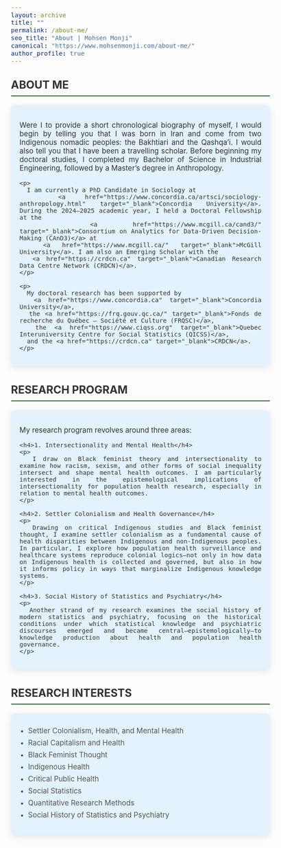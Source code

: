 ```yaml
---
layout: archive
title: ""
permalink: /about-me/
seo_title: "About | Mohsen Monji"
canonical: "https://www.mohsenmonji.com/about-me/"
author_profile: true
---
```


<style>
  body {
    font-size: 1.05em;
  }
  h2 {
    border-bottom: 2px solid #1B5E20;
    font-weight: bold;
    padding-bottom: 10px;
    margin-top: 30px;
    color: #333;
    text-transform: uppercase;
  }
  h4 {
    font-weight: bold;
    color: #1B5E20;
    margin-bottom: 10px;
    font-size: 1.1rem;
  }
  ul {
    list-style-type: disc;
    padding-left: 20px;
    margin-top: 10px;
  }
  ul li {
    margin-bottom: 8px;
    color: #555;
  }
  .icon {
    margin-right: 10px;
    color: #1B5E20;
  }
  .about-section {
    margin-bottom: 40px;
  }
  .about-card {
    border-radius: 8px;
    padding: 20px;
    margin-bottom: 20px;
    color: #333333;
    background-color: #E3F2FD;
    box-shadow: 0px 4px 15px rgba(0, 0, 0, 0.1);
    text-align: justify;
    max-width: 850px;
    margin-left: auto;
    margin-right: auto;
  }
</style>

<!-- BIOGRAPHY SECTION -->
<div class="about-section">
  <h2>ABOUT ME</h2>
  <div class="about-card">
    <p>
      Were I to provide a short chronological biography of myself, I would begin by telling you that I was born in Iran and come from two Indigenous nomadic peoples: the Bakhtiari and the Qashqa’i. I would also tell you that I have been a travelling scholar. Before beginning my doctoral studies, I completed my Bachelor of Science in Industrial Engineering, followed by a Master’s degree in Anthropology.
    </p>

    <p>
      I am currently a PhD Candidate in Sociology at 
      <a href="https://www.concordia.ca/artsci/sociology-anthropology.html" target="_blank">Concordia University</a>. During the 2024–2025 academic year, I held a Doctoral Fellowship at the 
      <a href="https://www.mcgill.ca/cand3/" target="_blank">Consortium on Analytics for Data-Driven Decision-Making (CAnD3)</a> at 
      <a href="https://www.mcgill.ca/" target="_blank">McGill University</a>. I am also an Emerging Scholar with the 
      <a href="https://crdcn.ca" target="_blank">Canadian Research Data Centre Network (CRDCN)</a>.
    </p>

    <p>
      My doctoral research has been supported by 
      <a href="https://www.concordia.ca" target="_blank">Concordia University</a>, 
      the <a href="https://frq.gouv.qc.ca/" target="_blank">Fonds de recherche du Québec – Société et Culture (FRQSC)</a>, 
      the <a href="https://www.ciqss.org" target="_blank">Quebec Interuniversity Centre for Social Statistics (QICSS)</a>, 
      and the <a href="https://crdcn.ca" target="_blank">CRDCN</a>.
    </p>
  </div>
</div>

<!-- RESEARCH PROGRAM SECTION -->
<div class="about-section">
  <h2>Research Program</h2>
  <div class="about-card">
    <p>
      My research program revolves around three areas:
    </p>

    <h4>1. Intersectionality and Mental Health</h4>
    <p>
      I draw on Black feminist theory and intersectionality to examine how racism, sexism, and other forms of social inequality intersect and shape mental health outcomes. I am particularly interested in the epistemological implications of intersectionality for population health research, especially in relation to mental health outcomes.
    </p>

    <h4>2. Settler Colonialism and Health Governance</h4>
    <p>
      Drawing on critical Indigenous studies and Black feminist thought, I examine settler colonialism as a fundamental cause of health disparities between Indigenous and non-Indigenous peoples. In particular, I explore how population health surveillance and healthcare systems reproduce colonial logics—not only in how data on Indigenous health is collected and governed, but also in how it informs policy in ways that marginalize Indigenous knowledge systems.
    </p>

    <h4>3. Social History of Statistics and Psychiatry</h4>
    <p>
      Another strand of my research examines the social history of modern statistics and psychiatry, focusing on the historical conditions under which statistical knowledge and psychiatric discourses emerged and became central—epistemologically—to knowledge production about health and population health governance.
    </p>
  </div>
</div>

<!-- RESEARCH INTERESTS SECTION -->
<div class="about-section">
  <h2>Research Interests</h2>
  <div class="about-card">
    <ul>
      <li>Settler Colonialism, Health, and Mental Health</li>
      <li>Racial Capitalism and Health</li>
      <li>Black Feminist Thought</li>
      <li>Indigenous Health</li>
      <li>Critical Public Health</li>
      <li>Social Statistics</li>
      <li>Quantitative Research Methods</li>
      <li>Social History of Statistics and Psychiatry</li>
    </ul>
  </div>
</div>